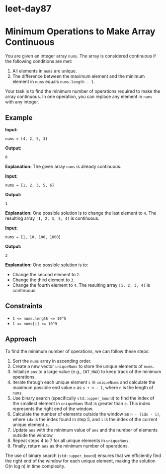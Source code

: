 # leet-day87

# Minimum Operations to Make Array Continuous

You are given an integer array `nums`. The array is considered continuous if the following conditions are met:

1. All elements in `nums` are unique.
2. The difference between the maximum element and the minimum element in `nums` equals `nums.length - 1`.

Your task is to find the minimum number of operations required to make the array continuous. In one operation, you can replace any element in `nums` with any integer.

## Example

**Input:**

```
nums = [4, 2, 5, 3]
```

**Output:**

```
0
```

**Explanation:** The given array `nums` is already continuous.

**Input:**

```
nums = [1, 2, 3, 5, 6]
```

**Output:**

```
1
```

**Explanation:** One possible solution is to change the last element to `4`. The resulting array `[1, 2, 3, 5, 4]` is continuous.

**Input:**

```
nums = [1, 10, 100, 1000]
```

**Output:**

```
3
```

**Explanation:** One possible solution is to:
- Change the second element to `2`.
- Change the third element to `3`.
- Change the fourth element to `4`.
The resulting array `[1, 2, 3, 4]` is continuous.

## Constraints

- `1 <= nums.length <= 10^5`
- `1 <= nums[i] <= 10^9`

## Approach

To find the minimum number of operations, we can follow these steps:

1. Sort the `nums` array in ascending order.
2. Create a new vector `uniqueNums` to store the unique elements of `nums`.
3. Initialize `ans` to a large value (e.g., `INT_MAX`) to keep track of the minimum operations.
4. Iterate through each unique element `s` in `uniqueNums` and calculate the maximum possible end value `e` as `s + n - 1`, where `n` is the length of `nums`.
5. Use binary search (specifically `std::upper_bound`) to find the index of the smallest element in `uniqueNums` that is greater than `e`. This index represents the right end of the window.
6. Calculate the number of elements outside the window as `n - (idx - i)`, where `idx` is the index found in step 5, and `i` is the index of the current unique element `s`.
7. Update `ans` with the minimum value of `ans` and the number of elements outside the window.
8. Repeat steps 4 to 7 for all unique elements in `uniqueNums`.
9. Finally, return `ans` as the minimum number of operations.

The use of binary search (`std::upper_bound`) ensures that we efficiently find the right end of the window for each unique element, making the solution O(n log n) in time complexity.

